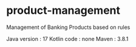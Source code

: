 # product-management
Management of Banking Products based on rules

Java version : 17
Kotlin code : none
Maven : 3.8.1
